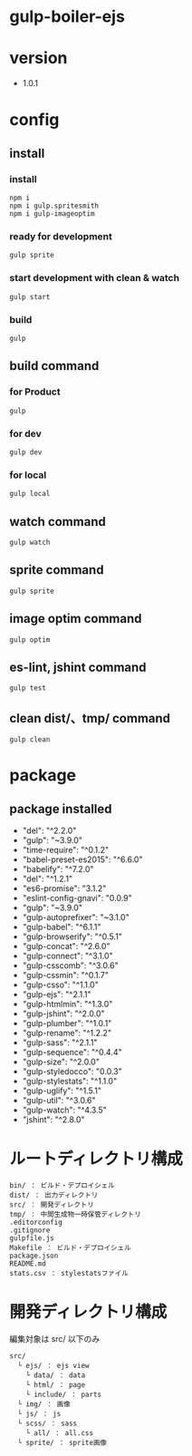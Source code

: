 # gulp-boiler-ejs

# version

- 1.0.1

# config

## install

### install

    npm i
    npm i gulp.spritesmith
    npm i gulp-imageoptim

### ready for development

    gulp sprite

### start development with clean & watch

    gulp start

### build

    gulp

## build command

### for Product

    gulp

### for dev

    gulp dev

### for local

    gulp local

## watch command

    gulp watch

## sprite command

    gulp sprite

## image optim command

    gulp optim

## es-lint, jshint command

    gulp test

## clean dist/、tmp/ command

    gulp clean


# package

## package installed

- "del": "^2.2.0"
- "gulp": "~3.9.0"
- "time-require": "^0.1.2"
- "babel-preset-es2015": "^6.6.0"
- "babelify": "^7.2.0"
- "del": "^1.2.1"
- "es6-promise": "3.1.2"
- "eslint-config-gnavi": "0.0.9"
- "gulp": "~3.9.0"
- "gulp-autoprefixer": "~3.1.0"
- "gulp-babel": "^6.1.1"
- "gulp-browserify": "^0.5.1"
- "gulp-concat": "^2.6.0"
- "gulp-connect": "^3.1.0"
- "gulp-csscomb": "^3.0.6"
- "gulp-cssmin": "^0.1.7"
- "gulp-csso": "^1.1.0"
- "gulp-ejs": "^2.1.1"
- "gulp-htmlmin": "^1.3.0"
- "gulp-jshint": "^2.0.0"
- "gulp-plumber": "^1.0.1"
- "gulp-rename": "^1.2.2"
- "gulp-sass": "^2.1.1"
- "gulp-sequence": "^0.4.4"
- "gulp-size": "^2.0.0"
- "gulp-styledocco": "0.0.3"
- "gulp-stylestats": "^1.1.0"
- "gulp-uglify": "^1.5.1"
- "gulp-util": "^3.0.6"
- "gulp-watch": "^4.3.5"
- "jshint": "^2.8.0"


# ルートディレクトリ構成

    bin/ ： ビルド・デプロイシェル
    dist/ ： 出力ディレクトリ
    src/ ： 開発ディレクトリ
    tmp/ ： 中間生成物一時保管ディレクトリ
    .editorconfig
    .gitignore
    gulpfile.js
    Makefile ： ビルド・デプロイシェル
    package.json
    README.md
    stats.csv ： stylestatsファイル


# 開発ディレクトリ構成

編集対象は src/ 以下のみ

    src/
      └ ejs/ ： ejs view
        └ data/ ： data
        └ html/ ： page
        └ include/ ： parts
      └ img/ ： 画像
      └ js/ ： js
      └ scss/ ： sass
        └ all/ ： all.css
      └ sprite/ ： sprite画像












